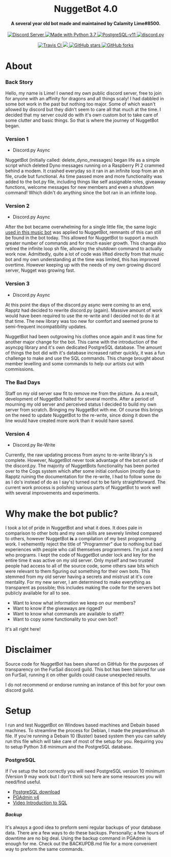<h1 align="center">
  NuggetBot 4.0
  <br>
</h1>

<h4 align="center">A several year old bot made and maintained by Calamity Lime#8500.</h4>

<p align="center">
  <a href="https://discord.gg/QMEgfcg">
    <img src="https://discordapp.com/api/guilds/605100382569365573/widget.png" alt="Discord Server">
  </a>
  <!-- <a href="https://www.patreon.com/Red_Devs">
    <img src="https://img.shields.io/badge/Support-Red!-yellow.svg" alt="Support Red on Patreon!">
  </a> -->
  <a href="https://www.python.org/downloads/">
    <img src="https://img.shields.io/badge/Made%20With-Python%203.7-blue.svg?style=shield" alt="Made with Python 3.7">
  </a>
  <a href="https://www.postgresql.org/download/">
    <img src="https://img.shields.io/badge/PostgreSQL-11-orange.svg?style=shield" alt="PostgreSQL-v11">
  </a>
  <a href="https://github.com/Rapptz/discord.py/">
      <img src="https://img.shields.io/badge/discord-py-blue.svg?style=shield" alt="discord.py">
  </a>
</p>
<p align="center">
  <a href="https://travis-ci.com/Cog-Creators/Red-DiscordBot">
    <img src="https://api.travis-ci.com/Cog-Creators/Red-DiscordBot.svg?branch=V3/develop" alt="Travis CI">
  </a>
  <a href="http://makeapullrequest.com">
    <img src="https://img.shields.io/badge/PRs-welcome-brightgreen.svg">
  </a>
  <a href="https://github.com/LimeProgramming/NuggetBot4.0/stargazers">
    <img src="https://img.shields.io/github/stars/LimeProgramming/NuggetBot4.0.svg" alt="GitHub stars">
  </a>
  <a href="https://github.com/LimeProgramming/NuggetBot4.0/network">
    <img src="https://img.shields.io/github/forks/LimeProgramming/NuggetBot4.0.svg" alt="GitHub forks">
  </a>
</p>


About
======
### Back Story
Hello, my name is Lime!
I owned my own public discord server, free to join for anyone with an affinity for dragons and all things scaly! I had dabbled in some bot work in the past but nothing too major. Some of which wasn't allowed by discord but they didn't seem to care all that much at the time. I decided that my server could do with it's own custom bot to take care of some clutter and basic things. So that is where the journey of NuggetBot began.


### Version 1
* Discord.py Async

NuggetBot (initially called: delete_dyno_messages) began life as a simple script which deleted Dyno messages running on a Raspberry PI 2 crammed behind a modem. It crashed everyday so it ran in an infinite loop from an sh file, crude but functional. 
As time passed more and more functionality was added to the bot.py file, including things like self assignable roles, giveaway functions, welcome messages for new members and even a shutdown command! Which didn't do anything since the bot ran in an infinite loop.


### Version 2
* Discord.py Async

After the bot became overwhelming for a single little file, the same logic [used in this music bot](https://github.com/Just-Some-Bots/MusicBot/) was applied to NuggetBot, remnants of this can still be found in the bot today.
This allowed for NuggetBot to support a much greater number of commands and for much easier growth. This change also retired the infinite loop sh file, allowing the shutdown command to actually work now. 
Admittedly, quite a lot of code was lifted directly from that music bot and my own understanding at the time was limited, this has improved overtime. However keeping up with the needs of my own growing discord server, Nugget was growing fast.


### Version 3
* Discord.py Async

At this point the days of the discord.py async were coming to an end, Rapptz had decided to rewrite discord.py (again). Massive amount of work would have been required to use the re-write and I decided not to do it at that time. The new library was too new for comfort and seemed prone to semi-frequent incompatibility updates.

NuggetBot had been outgrowing his clothes once again and it was time for another major change for the bot. This came with the introduction of the asyncpg library and it's own dedicated PostgreSQL database. The amount of things the bot did with it's database increased rather quickly, it was a fun challenge to make and use the SQL commands. This change brought about member levelling and some commands to help our artists out with commissions.


### The Bad Days
Staff on my old server saw fit to remove me from the picture. As a result, development of NuggetBot halted for several months. After a period of mourning my old server and perceived status I decided to build my own server from scratch. Bringing my NuggetBot with me. 
Of course this brings on the need to update NuggetBot to the re-write, since doing it down the line would have created more work than it would have saved.


### Version 4
* Discord.py Re-Write

Currently, the raw updating process from async to re-write library's is complete. However, NuggetBot never took advantage of the bot.ext side of the discord.py. The majority of NuggetBots functionality has been ported over to the Cogs system which after some initial confusion (mostly due to Rapptz ruining the documentation for the re-write, I had to follow some do as I do's instead of do as I say's) turned out to be fairly straightforward. The current work process is polishing various parts of NuggetBot to work well with several improvements and experiments.


Why make the bot public?
======
I took a lot of pride in NuggetBot and what it does. It does pale in comparison to other bots and my own skills are severely limited compared to others, however NuggetBot **is** a compilation of my best programming work. I vehemently reject the title of "Programmer" due to nothing but bad experiences with people who call themselves programmers. I'm just a nerd who programs.
I kept the code of NuggetBot under lock and key for the entire time it was active on my old server. Only myself and two trusted people had access to all of the source code, some others saw bits which were relevant to them figuring out something for their own bots. This stemmed from my old server having a secrets and mistrust at it's core mentality. For my new server, I am determined to make everything as transparent as possible; this includes making the code for the servers bot publicly available for all to see.

* Want to know what information we keep on our members?
* Want to know if the giveaways are rigged?
* Want to know what commands are available to staff?
* Want to copy some functionality to your own bot?

It's all right here!


Disclaimer
======
Source code for NuggetBot has been shared on GitHub for the purposes of transparency on the FurSail discord guild.
This bot has been tailored for use on FurSail, running it on other guilds could cause unexpected results.

I do not recommend or endorse running an instance of this bot for your own discord guild.


Setup
======

I run and test NuggetBot on Windows based machines and Debain based machines. To streamline the process for Debian, I made the preparelinux.sh file. If you're running a Debain 10 (Buster) based system then you can safely run this file which will take care of most of the setup for you. Requiring you to setup Python 3.6 minimum and the PostgreSQL database.


### PostgreSQL
If I've setup the bot correctly you will need PostgreSQL version 10 minimum (Version 9 may work but I don't think so) here are some resources you will need/find useful.

* [PostgreSQL download](https://www.postgresql.org/)
* [PGAdmin v4](https://www.pgadmin.org/download/)
* [Video Introduction to SQL](https://www.youtube.com/playlist?list=PLi01XoE8jYojRqM4qGBF1U90Ee1Ecb5tt)
 

 ##### Backup
 It's always a good idea to preform semi regular backups of your database data. There are a few ways to do these backups. Personally; a few hours of downtime are no big deal. Using the backup command in PGAdmin is enough for me. 
 Check out the BACKUPDB.md file for a more convenient way to preform the same commands.